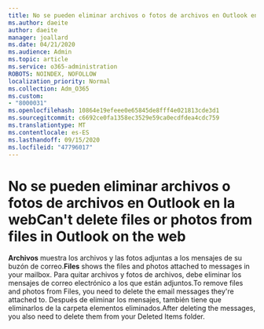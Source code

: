 ```yaml
---
title: No se pueden eliminar archivos o fotos de archivos en Outlook en la web
ms.author: daeite
author: daeite
manager: joallard
ms.date: 04/21/2020
ms.audience: Admin
ms.topic: article
ms.service: o365-administration
ROBOTS: NOINDEX, NOFOLLOW
localization_priority: Normal
ms.collection: Adm_O365
ms.custom:
- "8000031"
ms.openlocfilehash: 10864e19efeee0e65845de8fff4e021813cde3d1
ms.sourcegitcommit: c6692ce0fa1358ec3529e59ca0ecdfdea4cdc759
ms.translationtype: MT
ms.contentlocale: es-ES
ms.lasthandoff: 09/15/2020
ms.locfileid: "47796017"
---
```

# <a name="cant-delete-files-or-photos-from-files-in-outlook-on-the-web"></a><span data-ttu-id="88ae3-102">No se pueden eliminar archivos o fotos de archivos en Outlook en la web</span><span class="sxs-lookup"><span data-stu-id="88ae3-102">Can't delete files or photos from files in Outlook on the web</span></span>

<span data-ttu-id="88ae3-103">**Archivos** muestra los archivos y las fotos adjuntas a los mensajes de su buzón de correo.</span><span class="sxs-lookup"><span data-stu-id="88ae3-103">**Files** shows the files and photos attached to messages in your mailbox.</span></span> <span data-ttu-id="88ae3-104">Para quitar archivos y fotos de archivos, debe eliminar los mensajes de correo electrónico a los que están adjuntos.</span><span class="sxs-lookup"><span data-stu-id="88ae3-104">To remove files and photos from Files, you need to delete the email messages they're attached to.</span></span> <span data-ttu-id="88ae3-105">Después de eliminar los mensajes, también tiene que eliminarlos de la carpeta elementos eliminados.</span><span class="sxs-lookup"><span data-stu-id="88ae3-105">After deleting the messages, you also need to delete them from your Deleted Items folder.</span></span>